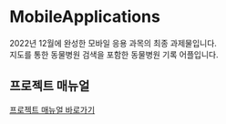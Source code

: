 # MobileApplications
2022년 12월에 완성한 모바일 응용 과목의 최종 과제물입니다. \
지도를 통한 동물병원 검색을 포함한 동물병원 기록 어플입니다.

## 프로젝트 매뉴얼
[프로젝트 매뉴얼 바로가기](https://drive.google.com/file/d/13Hg8Kjx7edwVBXAd85n43u6x7gdlkbXR/view?usp=share_link)
